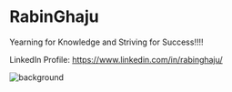 # RabinGhaju

Yearning for Knowledge and Striving for Success!!!!

LinkedIn Profile: https://www.linkedin.com/in/rabinghaju/

![background](https://user-images.githubusercontent.com/111006074/190195117-280fd3bb-755a-483a-9d95-0bfa4be67a0e.jpg)
